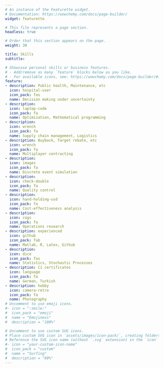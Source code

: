 ```yaml
---
# An instance of the Featurette widget.
# Documentation: https://wowchemy.com/docs/page-builder/
widget: featurette

# This file represents a page section.
headless: true

# Order that this section appears on the page.
weight: 30

title: Skills
subtitle:

# Showcase personal skills or business features.
# - Add/remove as many `feature` blocks below as you like.
# - For available icons, see: https://wowchemy.com/docs/page-builder/#icons
feature:
- description: Public health, Maintenance, etc 
  icon: hospital-user
  icon_pack: fas
  name: Decision making under uncertainty
- description: 
  icon: laptop-code
  icon_pack: fa
  name: Optimization, Mathematical programming
- description: 
  icon: wrench
  icon_pack: fa
  name: Supply chain management, Logistics
- description: Buyback, Target rebate, etc
  icon: wrench
  icon_pack: fa
  name: Multiplayer contracting  
- description: 
  icon: images
  icon_pack: fa
  name: Discrete event simulation  
- description: 
  icon: check-double
  icon_pack: fa
  name: Quality control 
- description: 
  icon: hand-holding-usd
  icon_pack: fa
  name: Cost-effectiveness analysis 
- description: 
  icon: cogs
  icon_pack: fa
  name: Operations research   
- description: experienced
  icon: github
  icon_pack: fab
  name: Matlab, R, Latex, Github  
- description: 
  icon: dice
  icon_pack: fas
  name: Statistics, Stochastic Processes  
- description: C1 certificates
  icon: language
  icon_pack: fa
  name: German, Turkish 
- description: hobby
  icon: camera-retro
  icon_pack: fa
  name: Photography  
# Uncomment to use emoji icons.
#- icon = ":smile:"
#  icon_pack = "emoji"
#  name = "Emojiness"
#  description = "100%"  

# Uncomment to use custom SVG icons.
# Place custom SVG icon in `assets/images/icon-pack/`, creating folders if necessary.
# Reference the SVG icon name (without `.svg` extension) in the `icon` field.
#- icon = "your-custom-icon-name"
#  icon_pack = "custom"
#  name = "Surfing"
#  description = "90%"
---
```

